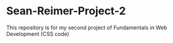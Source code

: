 # Sean-Reimer-Project-2
This repository is for my second project of Fundamentals in Web Development (CSS code)
